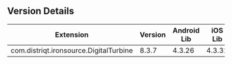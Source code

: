 ## Version Details

| Extension | Version | Android Lib | iOS Lib |
| --- | --- | --- | --- |
| com.distriqt.ironsource.DigitalTurbine | 8.3.7 | 4.3.26 | 4.3.31 |
